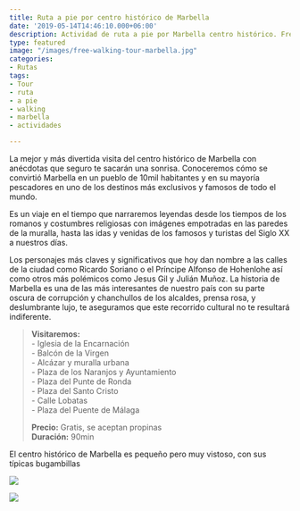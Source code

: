 ```yaml
---
title: Ruta a pie por centro histórico de Marbella
date: '2019-05-14T14:46:10.000+06:00'
description: Actividad de ruta a pie por Marbella centro histórico. Free tour a propinas.
type: featured
image: "/images/free-walking-tour-marbella.jpg"
categories:
- Rutas
tags:
- Tour
- ruta
- a pie
- walking
- marbella
- actividades

---
```

La mejor y más divertida visita del centro histórico de Marbella con anécdotas que seguro te sacarán una sonrisa. Conoceremos cómo se convirtió Marbella en un pueblo de 10mil habitantes y en su mayoría pescadores en uno de los destinos más exclusivos y famosos de todo el mundo.

Es un viaje en el tiempo que narraremos leyendas desde los tiempos de los romanos y costumbres religiosas con imágenes empotradas en las paredes de la muralla, hasta las idas y venidas de los famosos y turistas del Siglo XX a nuestros días.

Los personajes más claves y significativos que hoy dan nombre a las calles de la ciudad como Ricardo Soriano o el Príncipe Alfonso de Hohenlohe así como otros más polémicos como Jesus Gil y Julián Muñoz. La historia de Marbella es una de las más interesantes de nuestro país con su parte oscura de corrupción y chanchullos de los alcaldes, prensa rosa, y deslumbrante lujo, te aseguramos que este recorrido cultural no te resultará indiferente.

> **Visitaremos:**  
> \- Iglesia de la Encarnación  
> \- Balcón de la Virgen  
> \- Alcázar y muralla urbana  
> \- Plaza de los Naranjos y Ayuntamiento  
> \- Plaza del Punte de Ronda  
> \- Plaza del Santo Cristo  
> \- Calle Lobatas  
> \- Plaza del Puente de Málaga
>
> **Precio:** Gratis, se aceptan propinas  
> **Duración:** 90min

El centro histórico de Marbella es pequeño pero muy vistoso, con sus típicas bugambillas 

![](/images/actividades-marbella-free-tour.jpg)

[![](/images/boton-reservar-actividades.png)](https://actividadesmarbella.typeform.com/to/ujV7mVSc "reservar free tour")